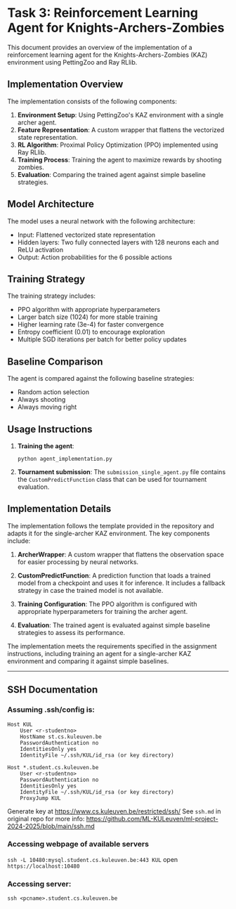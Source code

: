 # Task 3: Reinforcement Learning Agent for Knights-Archers-Zombies

This document provides an overview of the implementation of a reinforcement learning agent for the Knights-Archers-Zombies (KAZ) environment using PettingZoo and Ray RLlib.

## Implementation Overview

The implementation consists of the following components:

1. **Environment Setup**: Using PettingZoo's KAZ environment with a single archer agent.
2. **Feature Representation**: A custom wrapper that flattens the vectorized state representation.
3. **RL Algorithm**: Proximal Policy Optimization (PPO) implemented using Ray RLlib.
4. **Training Process**: Training the agent to maximize rewards by shooting zombies.
5. **Evaluation**: Comparing the trained agent against simple baseline strategies.

## Model Architecture

The model uses a neural network with the following architecture:
- Input: Flattened vectorized state representation
- Hidden layers: Two fully connected layers with 128 neurons each and ReLU activation
- Output: Action probabilities for the 6 possible actions

## Training Strategy

The training strategy includes:
- PPO algorithm with appropriate hyperparameters
- Larger batch size (1024) for more stable training
- Higher learning rate (3e-4) for faster convergence
- Entropy coefficient (0.01) to encourage exploration
- Multiple SGD iterations per batch for better policy updates

## Baseline Comparison

The agent is compared against the following baseline strategies:
- Random action selection
- Always shooting
- Always moving right

## Usage Instructions

1. **Training the agent**:
   ```
   python agent_implementation.py
   ```

2. **Tournament submission**:
   The `submission_single_agent.py` file contains the `CustomPredictFunction` class that can be used for tournament evaluation.

## Implementation Details

The implementation follows the template provided in the repository and adapts it for the single-archer KAZ environment. The key components include:

1. **ArcherWrapper**: A custom wrapper that flattens the observation space for easier processing by neural networks.

2. **CustomPredictFunction**: A prediction function that loads a trained model from a checkpoint and uses it for inference. It includes a fallback strategy in case the trained model is not available.

3. **Training Configuration**: The PPO algorithm is configured with appropriate hyperparameters for training the archer agent.

4. **Evaluation**: The trained agent is evaluated against simple baseline strategies to assess its performance.

The implementation meets the requirements specified in the assignment instructions, including training an agent for a single-archer KAZ environment and comparing it against simple baselines.

---

## SSH Documentation

### Assuming .ssh/config is:
```
Host KUL
    User <r-studentno>
    HostName st.cs.kuleuven.be
    PasswordAuthentication no
    IdentitiesOnly yes
    IdentityFile ~/.ssh/KUL/id_rsa (or key directory)

Host *.student.cs.kuleuven.be
    User <r-studentno>
    PasswordAuthentication no
    IdentitiesOnly yes
    IdentityFile ~/.ssh/KUL/id_rsa (or key directory)
    ProxyJump KUL
```
Generate key at https://www.cs.kuleuven.be/restricted/ssh/
See `ssh.md` in original repo for more info: https://github.com/ML-KULeuven/ml-project-2024-2025/blob/main/ssh.md

### Accessing webpage of available servers
`ssh -L 10480:mysql.student.cs.kuleuven.be:443 KUL`
open `https://localhost:10480`

### Accessing server:
`ssh <pcname>.student.cs.kuleuven.be`

